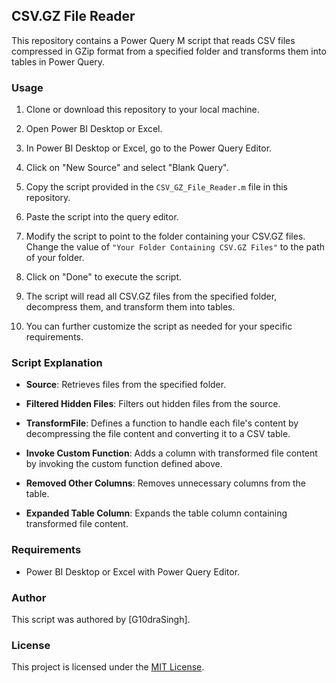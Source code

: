 ## CSV.GZ File Reader

This repository contains a Power Query M script that reads CSV files compressed in GZip format from a specified folder and transforms them into tables in Power Query.

### Usage

1. Clone or download this repository to your local machine.

2. Open Power BI Desktop or Excel.

3. In Power BI Desktop or Excel, go to the Power Query Editor.

4. Click on "New Source" and select "Blank Query".

5. Copy the script provided in the `CSV_GZ_File_Reader.m` file in this repository.

6. Paste the script into the query editor.

7. Modify the script to point to the folder containing your CSV.GZ files. Change the value of `"Your Folder Containing CSV.GZ Files"` to the path of your folder.

8. Click on "Done" to execute the script.

9. The script will read all CSV.GZ files from the specified folder, decompress them, and transform them into tables.

10. You can further customize the script as needed for your specific requirements.

### Script Explanation

- **Source**: Retrieves files from the specified folder.
  
- **Filtered Hidden Files**: Filters out hidden files from the source.
  
- **TransformFile**: Defines a function to handle each file's content by decompressing the file content and converting it to a CSV table.
  
- **Invoke Custom Function**: Adds a column with transformed file content by invoking the custom function defined above.
  
- **Removed Other Columns**: Removes unnecessary columns from the table.
  
- **Expanded Table Column**: Expands the table column containing transformed file content.

### Requirements

- Power BI Desktop or Excel with Power Query Editor.

### Author

This script was authored by [G10draSingh].

### License

This project is licensed under the [MIT License](LICENSE).
